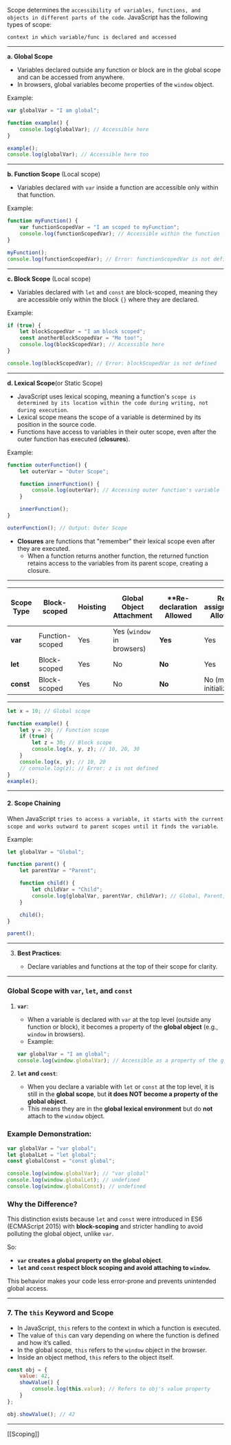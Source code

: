 
Scope determines the `accessibility of variables, functions, and objects in different parts of the code`. JavaScript has the following types of scope:

`context in which variable/func is declared and accessed`


---

**a. Global Scope**

- Variables declared outside any function or block are in the global scope and can be accessed from anywhere.
- In browsers, global variables become properties of the `window` object.

Example:

```javascript
var globalVar = "I am global";

function example() {
    console.log(globalVar); // Accessible here
}

example();
console.log(globalVar); // Accessible here too
```

---

**b. Function Scope** (Local scope)

- Variables declared with `var` inside a function are accessible only within that function.

Example:

```javascript
function myFunction() {
    var functionScopedVar = "I am scoped to myFunction";
    console.log(functionScopedVar); // Accessible within the function
}

myFunction();
console.log(functionScopedVar); // Error: functionScopedVar is not defined
```

---

**c. Block Scope** (Local scope)

- Variables declared with `let` and `const` are block-scoped, meaning they are accessible only within the block `{}` where they are declared.

Example:

```javascript
if (true) {
    let blockScopedVar = "I am block scoped";
    const anotherBlockScopedVar = "Me too!";
    console.log(blockScopedVar); // Accessible here
}

console.log(blockScopedVar); // Error: blockScopedVar is not defined
```

---

**d. Lexical Scope**(or Static Scope)

- JavaScript uses lexical scoping, meaning a function's `scope is determined by its location within the code during writing, not during execution`.
- Lexical scope means the scope of a variable is determined by its position in the source code.
- Functions have access to variables in their outer scope, even after the outer function has executed (**closures**).

Example:

```javascript
function outerFunction() {
    let outerVar = "Outer Scope";

    function innerFunction() {
        console.log(outerVar); // Accessing outer function's variable
    }

    innerFunction();
}

outerFunction(); // Output: Outer Scope
```

- **Closures** are functions that "remember" their lexical scope even after they are executed.
   - When a function returns another function, the returned function retains access to the variables from its parent scope, creating a closure.
   
---


| **Scope Type** | **Block-scoped** | **Hoisting** | **Global Object Attachment** | **Re-declaration Allowed  | **Re-assignment Allowed** | **Temporal Dead Zone (TDZ)** |
| -------------- | ---------------- | ------------ | ---------------------------- | ------------------------- | ------------------------- | ---------------------------- |
| **var**        | Function-scoped  | Yes          | Yes (`window` in browsers)   | **Yes**                   | Yes                       | No                           |
| **let**        | Block-scoped     | Yes          | No                           | **No**                    | Yes                       | Yes                          |
| **const**      | Block-scoped     | Yes          | No                           | **No**                    | No (must initialize)      | Yes                          |

---



  ```javascript
  let x = 10; // Global scope

  function example() {
      let y = 20; // Function scope
      if (true) {
          let z = 30; // Block scope
          console.log(x, y, z); // 10, 20, 30
      }
      console.log(x, y); // 10, 20
      // console.log(z); // Error: z is not defined
  }
  example();
  ```


---


#### **2. Scope Chaining**

When JavaScript `tries to access a variable, it starts with the current scope and works outward to parent scopes until it finds the variable`.

Example:

```javascript
let globalVar = "Global";

function parent() {
    let parentVar = "Parent";

    function child() {
        let childVar = "Child";
        console.log(globalVar, parentVar, childVar); // Global, Parent, Child
    }

    child();
}

parent();
```

---

3. **Best Practices**:
    
    - Declare variables and functions at the top of their scope for clarity.


---

### **Global Scope with `var`, `let`, and `const`**

1. **`var`**:
    
    - When a variable is declared with `var` at the top level (outside any function or block), it becomes a property of the **global object** (e.g., `window` in browsers).
    - Example:
    
    ```javascript
    var globalVar = "I am global";
    console.log(window.globalVar); // Accessible as a property of the global window object
    ```
    
2. **`let` and `const`**:
    
    - When you declare a variable with `let` or `const` at the top level, it is still in the **global scope**, but **it does NOT become a property of the global object**.
    - This means they are in the **global lexical environment** but do **not** attach to the `window` object.

### Example Demonstration:

```javascript
var globalVar = "var global";
let globalLet = "let global";
const globalConst = "const global";

console.log(window.globalVar); // "var global"
console.log(window.globalLet); // undefined
console.log(window.globalConst); // undefined
```

### **Why the Difference?**

This distinction exists because `let` and `const` were introduced in ES6 (ECMAScript 2015) with **block-scoping** and stricter handling to avoid polluting the global object, unlike `var`.

So:

- **`var` creates a global property on the global object**.
- **`let` and `const` respect block scoping and avoid attaching to `window`.**

This behavior makes your code less error-prone and prevents unintended global access.

---



### 7. **The `this` Keyword and Scope**
   - In JavaScript, `this` refers to the context in which a function is executed.
   - The value of `this` can vary depending on where the function is defined and how it’s called. 
   - In the global scope, `this` refers to the `window` object in the browser. 
   - Inside an object method, `this` refers to the object itself.

   ```javascript
   const obj = {
       value: 42,
       showValue() {
           console.log(this.value); // Refers to obj's value property
       }
   };

   obj.showValue(); // 42
   ```


---

[[Scoping]]
